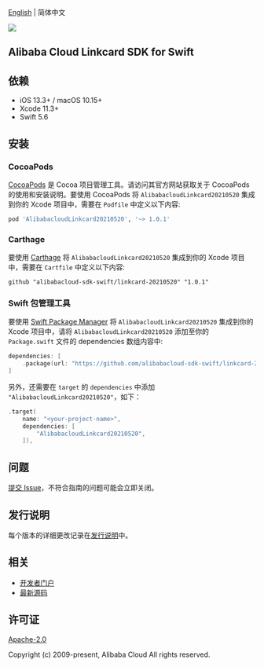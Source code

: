 [English](README.md) | 简体中文

![](https://aliyunsdk-pages.alicdn.com/icons/AlibabaCloud.svg)

## Alibaba Cloud Linkcard SDK for Swift

## 依赖

- iOS 13.3+ / macOS 10.15+
- Xcode 11.3+
- Swift 5.6

## 安装

### CocoaPods

[CocoaPods](https://cocoapods.org) 是 Cocoa 项目管理工具。请访问其官方网站获取关于 CocoaPods 的使用和安装说明。要使用 CocoaPods 将 `AlibabacloudLinkcard20210520` 集成到你的 Xcode 项目中，需要在 `Podfile` 中定义以下内容:

```ruby
pod 'AlibabacloudLinkcard20210520', '~> 1.0.1'
```

### Carthage

要使用 [Carthage](https://github.com/Carthage/Carthage) 将 `AlibabacloudLinkcard20210520` 集成到你的 Xcode 项目中，需要在 `Cartfile` 中定义以下内容:

```ogdl
github "alibabacloud-sdk-swift/linkcard-20210520" "1.0.1"
```

### Swift 包管理工具

要使用 [Swift Package Manager](https://swift.org/package-manager/) 将 `AlibabacloudLinkcard20210520` 集成到你的 Xcode 项目中，请将 `AlibabacloudLinkcard20210520` 添加至你的 `Package.swift` 文件的 dependencies 数组内容中:

```swift
dependencies: [
    .package(url: "https://github.com/alibabacloud-sdk-swift/linkcard-20210520.git", from: "1.0.1")
]
```

另外，还需要在 `target` 的 `dependencies` 中添加 `"AlibabacloudLinkcard20210520"`，如下：

```swift
.target(
    name: "<your-project-name>",
    dependencies: [
        "AlibabacloudLinkcard20210520",
    ]),
```

## 问题

[提交 Issue](https://github.com/alibabacloud-sdk-swift/linkcard-20210520/issues/new)，不符合指南的问题可能会立即关闭。

## 发行说明

每个版本的详细更改记录在[发行说明](./ChangeLog.txt)中。

## 相关

* [开发者门户](https://next.api.aliyun.com/home)
* [最新源码](https://github.com/alibabacloud-sdk-swift/linkcard-20210520)

## 许可证

[Apache-2.0](http://www.apache.org/licenses/LICENSE-2.0)

Copyright (c) 2009-present, Alibaba Cloud All rights reserved.

